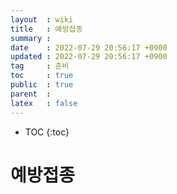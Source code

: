 ```yaml
---
layout  : wiki
title   : 예방접종
summary : 
date    : 2022-07-29 20:56:17 +0900
updated : 2022-07-29 20:56:17 +0900
tag     : 준비
toc     : true
public  : true
parent  : 
latex   : false
---
```

* TOC
{:toc}

# 예방접종
